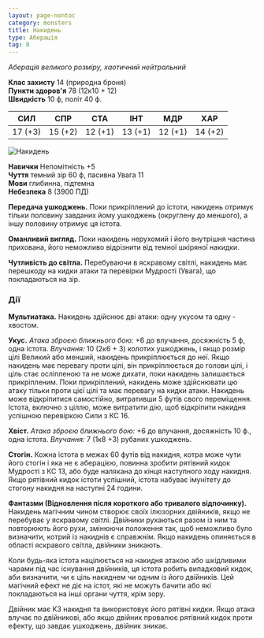 ```yaml
---
layout: page-nontoc
category: monsters
title: Накидень
type: Аберація
tag: 8
---
```


_Аберація великого розміру, хаотичний нейтральний_  

**Клас захисту** 14 (природна броня)    
**Пункти здоров'я** 78 (12к10 + 12)     
**Швидкість** 10 ф, політ 40 ф.  

| СИЛ     | СПР     | СТА     | ІНТ     | МДР     | ХАР     |
| ------- | ------- | ------- | ------- | ------- | ------- |
| 17 (+3) | 15 (+2) | 12 (+1) | 13 (+1) | 12 (+1) | 14 (+2) |

![Накидень](https://www.dndbeyond.com/avatars/thumbnails/30767/348/1000/1000/638061293461506894.png)

**Навички** Непомітність +5    
**Чуття** темний зір 60 ф, пасивна Увага 11    
**Мови** глибинна, підтемна    
**Небезпека** 8 (3900 ПД)  

**Передача ушкоджень.** Поки прикріплений до істоти, накидень отримує тільки половину завданих йому ушкоджень (округлену до меншого), а іншу половину отримує ця істота.    

**Оманливий вигляд.** Поки накидень нерухомий і його внутрішня частина прихована, його неможливо відрізнити від темної шкіряної накидки.    

**Чутливість до світла.** Перебуваючи в яскравому світлі, накидень має перешкоду на кидки атаки та перевірки Мудрості (Увага), що покладаються на зір.  

### Дії
**Мультиатака.** Накидень здійснює дві атаки: одну укусом та одну - хвостом.    

**Укус.** _Атака зброєю ближнього бою:_ +6 до влучання, досяжність 5 ф, одна істота. _Влучання:_ 10 (2к6 + 3) колотих ушкоджень, і якщо розмір цілі Великий або менший, накидень прикріплюється до неї. Якщо накидень має перевагу проти цілі, він прикріплюється до голови цілі, і ціль стає осліпленою та не може дихати, поки накидень залишається прикріпленим. Поки прикріплений, накидень може здійснювати цю атаку тільки проти цієї цілі та має перевагу на кидки атаки. Накидень може відкріпитися самостійно, витративши 5 футів свого переміщення. Істота, включно з ціллю, може витратити дію, щоб відкріпити накидня успішною перевіркою Сили з КС 16.    

**Хвіст.** _Атака зброєю ближнього бою:_ +6 до влучання, досяжність 10 ф., одна істота. _Влучання:_ 7 (1к8 +3) рубаних ушкоджень.    

**Стогін.** Кожна істота в межах 60 футів від накидня, котра може чути його стогін і яка не є аберацією, повинна зробити рятівний кидок Мудрості з КС 13, або буде налякана до кінця наступного ходу накидня. Якщо рятівний кидок істоти успішний, істота набуває імунітету до стогону накидня на наступні 24 години.    

**Фантазми (Відновлення після короткого або тривалого відпочинку).** Накидень магічним чином створює своїх ілюзорних двійників, якщо не перебуває у яскравому світлі. Двійники рухаються разом із ним та повторюють його рухи, змінюючи положення так, щоб неможливо було визначити, котрий із накиднів є справжнім. Якщо накидень опиняється в області яскравого світла, двійники зникають.    

Коли будь-яка істота націлюється на накидня атакою або шкідливими чарами під час існування двійників, ця істота робить випадковий кидок, аби визначити, чи є ціль накиднем чи одним із його двійників. Цей магічний ефект не діє на істот, які не можуть бачити або які покладаються на інші органи чуття, крім зору.    

Двійник має КЗ накидня та використовує його рятівні кидки. Якщо атака влучає по двійникові, або якщо двійник провалює рятівний кидок проти ефекту, що завдає ушкоджень, двійник зникає.
